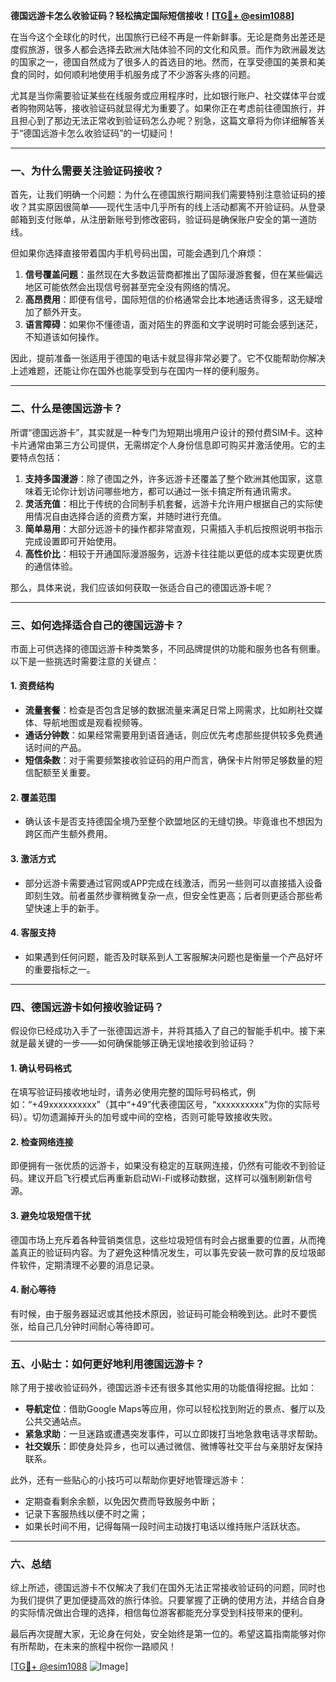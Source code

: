 **德国远游卡怎么收验证码？轻松搞定国际短信接收！[[TG💪+ @esim1088](https://t.me/s/esim1088)]**

在当今这个全球化的时代，出国旅行已经不再是一件新鲜事。无论是商务出差还是度假旅游，很多人都会选择去欧洲大陆体验不同的文化和风景。而作为欧洲最发达的国家之一，德国自然成为了很多人的首选目的地。然而，在享受德国的美景和美食的同时，如何顺利地使用手机服务成了不少游客头疼的问题。

尤其是当你需要验证某些在线服务或应用程序时，比如银行账户、社交媒体平台或者购物网站等，接收验证码就显得尤为重要了。如果你正在考虑前往德国旅行，并且担心到了那边无法正常收到验证码怎么办呢？别急，这篇文章将为你详细解答关于“德国远游卡怎么收验证码”的一切疑问！

---

### 一、为什么需要关注验证码接收？

首先，让我们明确一个问题：为什么在德国旅行期间我们需要特别注意验证码的接收？其实原因很简单——现代生活中几乎所有的线上活动都离不开验证码。从登录邮箱到支付账单，从注册新账号到修改密码，验证码是确保账户安全的第一道防线。

但如果你选择直接带着国内手机号码出国，可能会遇到几个麻烦：
1. **信号覆盖问题**：虽然现在大多数运营商都推出了国际漫游套餐，但在某些偏远地区可能依然会出现信号弱甚至完全没有网络的情况。
2. **高昂费用**：即便有信号，国际短信的价格通常会比本地通话贵得多，这无疑增加了额外开支。
3. **语言障碍**：如果你不懂德语，面对陌生的界面和文字说明时可能会感到迷茫，不知道该如何操作。

因此，提前准备一张适用于德国的电话卡就显得非常必要了。它不仅能帮助你解决上述难题，还能让你在国外也能享受到与在国内一样的便利服务。

---

### 二、什么是德国远游卡？

所谓“德国远游卡”，其实就是一种专门为短期出境用户设计的预付费SIM卡。这种卡片通常由第三方公司提供，无需绑定个人身份信息即可购买并激活使用。它的主要特点包括：

1. **支持多国漫游**：除了德国之外，许多远游卡还覆盖了整个欧洲其他国家，这意味着无论你计划访问哪些地方，都可以通过一张卡搞定所有通讯需求。
2. **灵活充值**：相比于传统的合同制手机套餐，远游卡允许用户根据自己的实际使用情况自由选择合适的资费方案，并随时进行充值。
3. **简单易用**：大部分远游卡的操作都非常直观，只需插入手机后按照说明书指示完成设置即可开始使用。
4. **高性价比**：相较于开通国际漫游服务，远游卡往往能以更低的成本实现更优质的通信体验。

那么，具体来说，我们应该如何获取一张适合自己的德国远游卡呢？

---

### 三、如何选择适合自己的德国远游卡？

市面上可供选择的德国远游卡种类繁多，不同品牌提供的功能和服务也各有侧重。以下是一些挑选时需要注意的关键点：

#### 1. **资费结构**
   - **流量套餐**：检查是否包含足够的数据流量来满足日常上网需求，比如刷社交媒体、导航地图或是观看视频等。
   - **通话分钟数**：如果经常需要用到语音通话，则应优先考虑那些提供较多免费通话时间的产品。
   - **短信条数**：对于需要频繁接收验证码的用户而言，确保卡片附带足够数量的短信配额至关重要。

#### 2. **覆盖范围**
   - 确认该卡是否支持德国全境乃至整个欧盟地区的无缝切换。毕竟谁也不想因为跨区而产生额外费用。
   
#### 3. **激活方式**
   - 部分远游卡需要通过官网或APP完成在线激活，而另一些则可以直接插入设备即刻生效。前者虽然步骤稍微复杂一点，但安全性更高；后者则更适合那些希望快速上手的新手。

#### 4. **客服支持**
   - 如果遇到任何问题，能否及时联系到人工客服解决问题也是衡量一个产品好坏的重要指标之一。

---

### 四、德国远游卡如何接收验证码？

假设你已经成功入手了一张德国远游卡，并将其插入了自己的智能手机中。接下来就是最关键的一步——如何确保能够正确无误地接收到验证码？

#### 1. **确认号码格式**
   在填写验证码接收地址时，请务必使用完整的国际号码格式，例如：“+49xxxxxxxxxx”（其中“+49”代表德国区号，“xxxxxxxxxx”为你的实际号码）。切勿遗漏掉开头的加号或中间的空格，否则可能导致接收失败。

#### 2. **检查网络连接**
   即便拥有一张优质的远游卡，如果没有稳定的互联网连接，仍然有可能收不到验证码。建议开启飞行模式后再重新启动Wi-Fi或移动数据，这样可以强制刷新信号源。

#### 3. **避免垃圾短信干扰**
   德国市场上充斥着各种营销类信息，这些垃圾短信有时会占据重要的位置，从而掩盖真正的验证码内容。为了避免这种情况发生，可以事先安装一款可靠的反垃圾邮件软件，定期清理不必要的消息记录。

#### 4. **耐心等待**
   有时候，由于服务器延迟或其他技术原因，验证码可能会稍晚到达。此时不要慌张，给自己几分钟时间耐心等待即可。

---

### 五、小贴士：如何更好地利用德国远游卡？

除了用于接收验证码外，德国远游卡还有很多其他实用的功能值得挖掘。比如：

- **导航定位**：借助Google Maps等应用，你可以轻松找到附近的景点、餐厅以及公共交通站点。
- **紧急求助**：一旦迷路或遭遇突发事件，可以立即拨打当地急救电话寻求帮助。
- **社交娱乐**：即使身处异乡，也可以通过微信、微博等社交平台与亲朋好友保持联系。

此外，还有一些贴心的小技巧可以帮助你更好地管理远游卡：

- 定期查看剩余余额，以免因欠费而导致服务中断；
- 记录下客服热线以便不时之需；
- 如果长时间不用，记得每隔一段时间主动拨打电话以维持账户活跃状态。

---

### 六、总结

综上所述，德国远游卡不仅解决了我们在国外无法正常接收验证码的问题，同时也为我们提供了更加便捷高效的旅行体验。只要掌握了正确的使用方法，并结合自身的实际情况做出合理的选择，相信每位游客都能充分享受到科技带来的便利。

最后再次提醒大家，无论身在何处，安全始终是第一位的。希望这篇指南能够对你有所帮助，在未来的旅程中祝你一路顺风！

[[TG💪+ @esim1088](https://t.me/s/esim1088) ![Image](https://i.postimg.cc/4NQfJmqS/Snipaste-2025-05-13-00-14-12.png)]